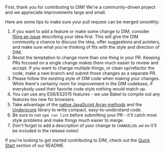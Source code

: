 First, thank you for contributing to DIM! We're a community-driven project and we appreciate improvements large and small.

Here are some tips to make sure your pull request can be merged smoothly:

1. If you want to add a feature or make some change to DIM, consider [filing an issue](https://github.com/DestinyItemManager/DIM/issues/new) describing your idea first. This will give the DIM community a chance to discuss the idea, offer suggestions and pointers, and make sure what you're thinking of fits with the style and direction of DIM.
2. Resist the temptation to change more than one thing in your PR. Keeping PRs focused on a single change makes them much easier to review and accept. If you want to change multiple things, or clean up/refactor the code, make a new branch and submit those changes as a separate PR.
3. Please follow the existing style of DIM code when making your changes. While there's certainly room for improvement in the DIM codebase, if everybody used their favorite code style nothing would match up.
4. You can use any ES6/ES2015 features - we use Babel to compile out any features too new for browsers.
5. Take advantage of the [native JavaScript Array methods](https://developer.mozilla.org/en-US/docs/Web/JavaScript/Reference/Global_Objects/Array) and the [Underscore](http://underscorejs.org) library to write compact, easy-to-understand code.
6. Be sure to run `npm run lint` before submitting your PR - it'll catch most style problems and make things much easier to merge.
7. Don't forget to add a description of your change to `CHANGELOG.md` so it'll be included in the release notes!

If you're looking to get started contributing to DIM, check out the [Quick Start](https://github.com/DestinyItemManager/DIM#quick-start) section of our README.
